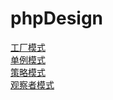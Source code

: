 # phpDesign

<a href="https://github.com/tiancityycf/phpDesign/blob/master/factory.php" target="_blank" >工厂模式</a> </br>
<a href="https://github.com/tiancityycf/phpDesign/blob/master/singleton.php" target="_blank" >单例模式</a> </br>
<a href="https://github.com/tiancityycf/phpDesign/blob/master/strategy.php" target="_blank" >策略模式</a> </br>
<a href="https://github.com/tiancityycf/phpDesign/blob/master/observer.php" target="_blank" >观察者模式</a> </br>
